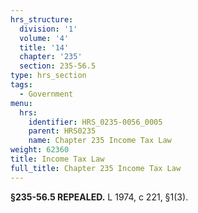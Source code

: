 ```yaml
---
hrs_structure:
  division: '1'
  volume: '4'
  title: '14'
  chapter: '235'
  section: 235-56.5
type: hrs_section
tags:
  - Government
menu:
  hrs:
    identifier: HRS_0235-0056_0005
    parent: HRS0235
    name: Chapter 235 Income Tax Law
weight: 62360
title: Income Tax Law
full_title: Chapter 235 Income Tax Law
---
```

**§235-56.5 REPEALED.** L 1974, c 221, §1(3).
